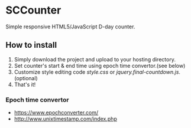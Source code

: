 # SCCounter
Simple responsive HTML5/JavaScript D-day counter.
## How to install
1. Simply download the project and upload to your hosting directory.
2. Set counter's start & end time using epoch time convertor.(see below)
3. Customize style editing code *style.css* or *jquery.final-countdown.js*.(optional)
4. That's it!
### Epoch time convertor
* <https://www.epochconverter.com/>
* <http://www.unixtimestamp.com/index.php>

